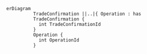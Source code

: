 <!-- erDiagram
          CUSTOMER }|..|{ DELIVERY-ADDRESS : has
          CUSTOMER ||--o{ ORDER : places
          CUSTOMER ||--o{ INVOICE : "liable for"
          DELIVERY-ADDRESS ||--o{ ORDER : receives
          INVOICE ||--|{ ORDER : covers
          ORDER ||--|{ ORDER-ITEM : includes
          PRODUCT-CATEGORY ||--|{ PRODUCT : contains
          PRODUCT ||--o{ ORDER-ITEM : "ordered in"
             -->
```mermaid
erDiagram
          TradeConfirmation ||..|{ Operation : has
          TradeConfirmation {
            int TradeConfirmationId
          }
          Operation {
            int OperationId
          }

            